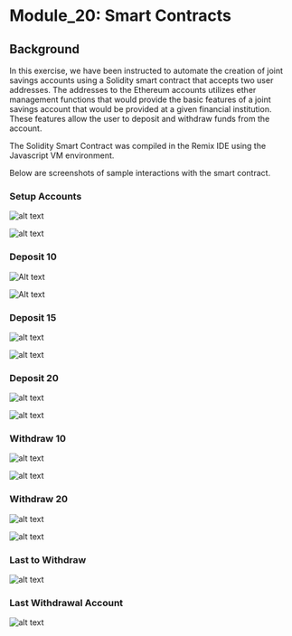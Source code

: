 # Module_20: Smart Contracts

## Background

In this exercise, we have been instructed to automate the creation of joint savings accounts using a Solidity smart contract that accepts two user addresses. The addresses to the Ethereum accounts utilizes ether management functions that would provide the basic features of a joint savings account that would be provided at a given financial institution. These features allow the user to deposit and withdraw funds from the account.

The Solidity Smart Contract was compiled in the Remix IDE using the Javascript VM environment.

Below are screenshots of sample interactions with the smart contract.

### Setup Accounts

![alt text](https://github.com/kashbasavaraju/Module_20/blob/main/Screenshots/Set%20Up%20Accounts_1.jpg)

![alt text](https://github.com/kashbasavaraju/Module_20/blob/main/Screenshots/Set%20Up%20Accounts_2.jpg)


### Deposit 10

![Alt text](https://github.com/kashbasavaraju/Module_20/blob/main/Screenshots/Deposit_10.jpg)

![Alt text](https://github.com/kashbasavaraju/Module_20/blob/main/Screenshots/Deposit_10_2.jpg)

### Deposit 15

![alt text](https://github.com/kashbasavaraju/Module_20/blob/main/Screenshots/Deposit_15.jpg)

![alt text](https://github.com/kashbasavaraju/Module_20/blob/main/Screenshots/Deposit_15_2.jpg)

### Deposit 20

![alt text](https://github.com/kashbasavaraju/Module_20/blob/main/Screenshots/Deposit_20.jpg)

![alt text](https://github.com/kashbasavaraju/Module_20/blob/main/Screenshots/Deposit_20_2.jpg)


### Withdraw 10

![alt text](https://github.com/kashbasavaraju/Module_20/blob/main/Screenshots/Withdraw_10.jpg)

![alt text](https://github.com/kashbasavaraju/Module_20/blob/main/Screenshots/Withdraw_10_2.jpg)

### Withdraw 20

![alt text](https://github.com/kashbasavaraju/Module_20/blob/main/Screenshots/Deposit_20.jpg)

![alt text](https://github.com/kashbasavaraju/Module_20/blob/main/Screenshots/Deposit_20_2.jpg)

### Last to Withdraw

![alt text](https://github.com/kashbasavaraju/Module_20/blob/main/Screenshots/Last_To_Withdraw.jpg)

### Last Withdrawal Account

![alt text](https://github.com/kashbasavaraju/Module_20/blob/main/Screenshots/Last_Withdrawal_Acct.jpg)


